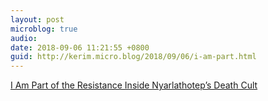 ```yaml
---
layout: post
microblog: true
audio: 
date: 2018-09-06 11:21:55 +0800
guid: http://kerim.micro.blog/2018/09/06/i-am-part.html
---
```

[I Am Part of the Resistance Inside Nyarlathotep’s Death Cult](https://www.mcsweeneys.net/articles/i-am-part-of-the-resistance-inside-nyarlathoteps-death-cult)
